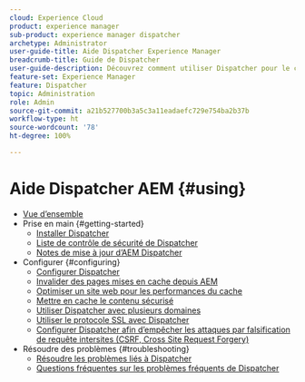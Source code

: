 ```yaml
---
cloud: Experience Cloud
product: experience manager
sub-product: experience manager dispatcher
archetype: Administrator
user-guide-title: Aide Dispatcher Experience Manager
breadcrumb-title: Guide de Dispatcher
user-guide-description: Découvrez comment utiliser Dispatcher pour le cache, la répartition de charge et l’amélioration de la sécurité de votre serveur AEM.
feature-set: Experience Manager
feature: Dispatcher
topic: Administration
role: Admin
source-git-commit: a21b527700b3a5c3a11eadaefc729e754ba2b37b
workflow-type: ht
source-wordcount: '78'
ht-degree: 100%

---
```



# Aide Dispatcher AEM {#using}

+ [Vue d’ensemble](dispatcher.md)
+ Prise en main {#getting-started}
   + [Installer Dispatcher](dispatcher-install.md)
   + [Liste de contrôle de sécurité de Dispatcher](security-checklist.md)
   + [Notes de mise à jour d’AEM Dispatcher](release-notes.md)
+ Configurer {#configuring}
   + [Configurer Dispatcher](dispatcher-configuration.md)
   + [Invalider des pages mises en cache depuis AEM](page-invalidate.md)
   + [Optimiser un site web pour les performances du cache](https://helpx.adobe.com/experience-manager/6-5/sites/deploying/using/configuring-performance.html)
   + [Mettre en cache le contenu sécurisé](permissions-cache.md)
   + [Utiliser Dispatcher avec plusieurs domaines](dispatcher-domains.md)
   + [Utiliser le protocole SSL avec Dispatcher](dispatcher-ssl.md)
   + [Configurer Dispatcher afin d’empêcher les attaques par falsification de requête intersites (CSRF, Cross Site Request Forgery)](configuring-dispatcher-to-prevent-csrf.md)
+ Résoudre des problèmes {#troubleshooting}
   + [Résoudre les problèmes liés à Dispatcher](dispatcher-troubleshooting.md)
   + [Questions fréquentes sur les problèmes fréquents de Dispatcher](dispatcher-faq.md)
